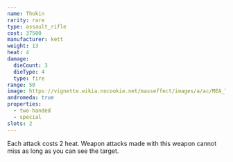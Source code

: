 ```yaml
---
name: Thokin
rarity: rare
type: assault_rifle
cost: 37500
manufacturer: kett
weight: 13
heat: 4
damage:
  dieCount: 3
  dieType: 4
  type: fire
range: 50
image: https://vignette.wikia.nocookie.net/masseffect/images/a/ac/MEA_Thokin_MP.png/revision/latest?cb=20180530232714
andromeda: true
properties:
  - two-handed
  - special
slots: 2
---
```

Each attack costs 2 heat. Weapon attacks made with this weapon cannot miss as long as you can see 
the target.